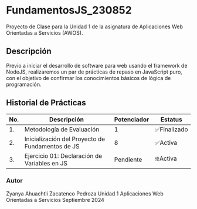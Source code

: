 # FundamentosJS_230852
Proyecto de Clase para la Unidad 1 de la asignatura de Aplicaciones Web Orientadas a Servicios (AWOS).


## Descripción

Previo a iniciar el desarrollo de software para web usando el framework de NodeJS, realizaremos un par de prácticas de repaso en JavaScript puro, con el objetivo de confirmar los conocimientos básicos de lógica de programación.

## Historial de Prácticas

|No.|Descripción|Potenciador|Estatus|
|--|--|--|--|
|1.|Metodología de Evaluación|1|✅Finalizado|
|2.|Inicialización del Proyecto de Fundamentos de JS|8|✅Activa|
|3.|Ejercicio 01: Declaración de Variables en JS|Pendiente|❇️Activa|


### Autor
Zyanya Ahuachtli Zacatenco Pedroza
Unidad 1
Aplicaciones Web Orientadas a Servicios
Septiembre 2024
